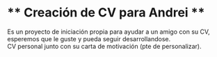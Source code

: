 # ** Creación de CV para Andrei **
<p>
	Es un proyecto de iniciación propia para ayudar a un amigo con su CV, esperemos que le guste y pueda seguir desarrollandose.
	<br>
	CV personal junto con su carta de motivación (pte de personalizar).
</p>